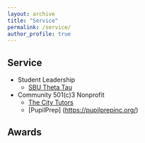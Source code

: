 ```yaml
---
layout: archive
title: "Service"
permalink: /service/
author_profile: true
---
```


## Service

* Student Leadership
  * [SBU Theta Tau](https://thetatausbu.com/)
* Community 501(c)3 Nonprofit
  * [The City Tutors](https://www.thecitytutors.org/)
  * [PupilPrep] (https://pupilprepinc.org/)

## Awards




